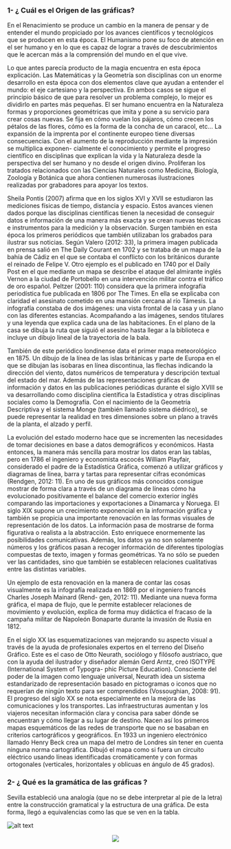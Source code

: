

### 1- ¿ Cuál es el Origen de las gráficas?
<p>En el Renacimiento se produce un cambio en la manera de pensar y de entender el mundo propiciado por los avances científicos y tecnológicos que se producen en esta época. El Humanismo pone su foco de atención en el ser humano y en lo que es capaz de lograr a través de descubrimientos que le acercan más a la comprensión del mundo en el que vive.</p>
<p>Lo que antes parecía producto de la magia encuentra en esta época explicación.
Las Matemáticas y la Geometría son disciplinas con un enorme desarrollo en esta época con dos elementos clave que ayudan a entender el mundo: el eje cartesiano y la perspectiva. En ambos casos se sigue el principio básico de que para resolver un problema complejo, lo mejor es dividirlo en partes más pequeñas. El ser humano encuentra en la Naturaleza formas y proporciones geométricas que imita y pone a su servicio para crear cosas nuevas. Se fija en cómo vuelan los pájaros, cómo crecen los pétalos de las flores, cómo es la forma de la concha de un caracol, etc...
La expansión de la imprenta por el continente europeo tiene diversas consecuencias. Con el aumento de la reproducción mediante la impresión se multiplica exponen- cialmente el conocimiento y permite el progreso científico en disciplinas que explican la vida y la Naturaleza desde la perspectiva del ser humano y no desde el origen divino. Proliferan los tratados relacionados con las Ciencias Naturales como Medicina, Biología, Zoología y Botánica que ahora contienen numerosas ilustraciones realizadas por grabadores para apoyar los textos.</p>
<p>Sheila Pontis (2007) afirma que en los siglos XVI y XVII se estudiaron las mediciones físicas de tiempo, distancia y espacio. Estos avances vienen dados porque las disciplinas científicas tienen la necesidad de conseguir datos e información de una manera más exacta y se crean nuevas técnicas e instrumentos para la medición y la observación. Surgen también en esta época los primeros periódicos que también utilizaban los grabados para ilustrar sus noticias. Según Valero (2012: 33), la primera imagen publicada en prensa salió en The Daily Courant en 1702 y se trataba de un mapa de la bahía de Cádiz en el que se contaba el conflicto con los británicos durante el reinado de Felipe V. Otro ejemplo es el publicado en 1740 por el Daily Post en el que mediante un mapa se describe el ataque del almirante inglés Vernon a la ciudad de Portobello en una intervención militar contra el tráfico de oro español.
Peltzer (2001: 110) considera que la primera infografía periodística fue publicada en 1806 por The Times. En ella se explicaba con claridad el asesinato cometido en una mansión cercana al río Támesis. La infografía constaba de dos imágenes: una vista frontal de la casa y un plano con las diferentes estancias. Acompañando a las imágenes, sendos titulares y una leyenda que explica cada una de las habitaciones. En el plano de la casa se dibuja la ruta que siguió el asesino hasta llegar a la biblioteca e incluye un dibujo lineal de la trayectoria de la bala.</p>
<p>También de este periódico londinense data el primer mapa meteorológico en 1875. Un dibujo de la línea de las islas británicas y parte de Europa en el que se dibujan las isobaras en línea discontinua, las flechas indicando la dirección del viento, datos numéricos de temperatura y descripción textual del estado del mar. Además de las representaciones gráficas de información y datos en las publicaciones periódicas durante el siglo XVIII se va desarrollando como disciplina científica la Estadística y otras disciplinas sociales como la Demografía. Con el nacimiento de la Geometría Descriptiva y el sistema Monge (también llamado sistema diédrico), se puede representar la realidad en tres dimensiones sobre un plano a través de la planta, el alzado y perfil.</p>
<p>La evolución del estado moderno hace que se incrementen las necesidades de tomar decisiones en base a datos demográficos y económicos. Hasta entonces, la manera más sencilla para mostrar los datos eran las tablas, pero en 1786 el ingeniero y economista escocés William Playfair, considerado el padre de la Estadística Gráfica, comenzó a utilizar gráficos y diagramas de línea, barra y tartas para representar cifras económicas (Rendgen, 2012: 11). En uno de sus gráficos más conocidos consigue mostrar de forma clara a través de un diagrama de líneas cómo ha evolucionado positivamente el balance del comercio exterior inglés comparando las importaciones y exportaciones a Dinamarca y Noruega. El siglo XIX supone un crecimiento exponencial en la información gráfica y también se propicia una importante renovación en las formas visuales de representación de los datos. La información pasa de mostrarse de forma figurativa o realista a la abstracción. Esto enriquece enormemente las posibilidades comunicativas. Además, los datos ya no son solamente números y los gráficos pasan a recoger información de diferentes tipologías compuestas de texto, imagen y formas geométricas. Ya no sólo se pueden ver las cantidades, sino que también se establecen relaciones cualitativas entre las distintas variables.</p>
<p>Un ejemplo de esta renovación en la manera de contar las cosas visualmente es la infografía realizada en 1869 por el ingeniero francés Charles Joseph Mainard (Rend- gen, 2012: 11). Mediante una nueva forma gráfica, el mapa de flujo, que le permite establecer relaciones de movimiento y evolución, explica de forma muy didáctica el fracaso de la campaña militar de Napoleón Bonaparte durante la invasión de Rusia en 1812.</p>
<p>En el siglo XX las esquematizaciones van mejorando su aspecto visual a través de la ayuda de profesionales expertos en el terreno del Diseño Gráfico. Este es el caso de Otto Neurath, sociólogo y filósofo austriaco, que con la ayuda del ilustrador y diseñador alemán Gerd Arntz, creó ISOTYPE (International System of Typogra- phic Picture Education). Consciente del poder de la imagen como lenguaje universal, Neurath idea un sistema estandarizado de representación basado en pictogramas o iconos que no requerían de ningún texto para ser comprendidos (Vossoughian, 2008: 91). El progreso del siglo XX se nota especialmente en la mejora de las comunicaciones y los transportes. Las infraestructuras aumentan y los viajeros necesitan información clara y concisa para saber dónde se encuentran y cómo llegar a su lugar de destino. Nacen así los primeros mapas esquemáticos de las redes de transporte que no se basaban en criterios cartográficos y geográficos. En 1933 un ingeniero electrónico llamado Henry Beck crea un mapa del metro de Londres sin tener en cuenta ninguna norma cartográfica. Dibujó el mapa como si fuera un circuito eléctrico usando líneas identificadas cromáticamente y con formas ortogonales (verticales, horizontales y oblicuas en ángulo de 45 grados).</p>

### 2- ¿ Qué es la gramática de las gráficas ?   

<p>Sevilla estableció una analogía (que no se debe interpretar al pie de la letra) entre la construcción gramatical y la estructura de una gráfica. De esta forma, llegó a equivalencias como las que se ven en la tabla.</p>


![alt text](https://www.sergiobarbeira.com/wp-content/uploads/2020/04/Tabla-1.-Analogia-graficas-linguistica--700x348.png)

<p align="center">
  <img src="https://www.sergiobarbeira.com/wp-content/uploads/2020/04/Tabla-1.-Analogia-graficas-linguistica--700x348.png" />
</p>
